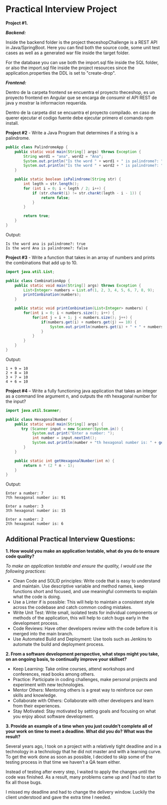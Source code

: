 # Practical Interview Project

**Project #1.** 

***Backend:***

Inside the backend folder is the project theceshopChallenge is a REST API in Java/SpringBoot. Here you can find both the source code, some unit test cases as well as a generated war file inside the target folder.

For the database you can use both the import.sql file inside the SQL folder, or also the import.sql file inside the project resources since the application.properties the DDL is set to "create-drop".

***Frontend:***

Dentro de la carpeta frontend se encuentra el proyecto theceshop, es un proyecto frontend en Angular que se encarga de consumir el API REST de java y mostrar la informacion requerida. 

Dentro de la carpeta dist se encuantra el proyecto compilado. en caso de querer ejecutar el codigo fuente debe ejecutar primero el comando npm install.
  

**Project #2** - Write a Java Program that determines if a string is a palindrome.

```java
public class PalindromeApp {
    public static void main(String[] args) throws Exception {
        String word1 = "ana", word2 = "Ana";
        System.out.println("Is the word " + word1 + " is palindrome?: " + isPalindrome(word1));
        System.out.println("Is the word " + word2 + " is palindrome?: " + isPalindrome(word2));
    }

    public static boolean isPalindrome(String str) {
        int legth = str.length();
        for (int i = 0; i < legth / 2; i++) {
            if (str.charAt(i) != str.charAt(legth - i - 1)) {
                return false;
            }
        }

        return true;
    }
}
```
Output:
```
Is the word ana is palindrome?: true
Is the word Ana is palindrome?: false
```

**Project #3** - Write a function that takes in an array of numbers and prints the
combinations that add up to 10.

```java
import java.util.List;

public class CombinationApp {
    public static void main(String[] args) throws Exception {
        List<Integer> numbers = List.of(1, 2, 3, 4, 5, 6, 7, 8, 9);
        printConbination(numbers);
    }

    public static void printConbination(List<Integer> numbers) {
        for(int i = 0; i < numbers.size(); i++) {
            for(int j = i + 1; j < numbers.size(); j++) {
                if(numbers.get(i) + numbers.get(j) == 10) {
                    System.out.println(numbers.get(i) + " + " + numbers.get(j) + " = 10");
                }
            }
        }
    }
}
```
Output:
```
1 + 9 = 10
2 + 8 = 10
3 + 7 = 10
4 + 6 = 10
```

**Project #4** – Write a fully functioning java application that takes an integer as a command line argument
n, and outputs the nth hexagonal number for the input?

```java
import java.util.Scanner;

public class HexagonalNumber {
    public static void main(String[] args) {
       try (Scanner input = new Scanner(System.in)) {
            System.out.print("Enter a number: ");
            int number = input.nextInt();
            System.out.println(number + "th hexagonal number is: " + getHexagonalNumber(number));
        }
    }

    public static int getHexagonalNumber(int n) {
        return n * (2 * n - 1);
    }
}
```
Output:
```
Enter a number: 7
7th hexagonal number is: 91

Enter a number: 3
3th hexagonal number is: 15

Enter a number: 2
2th hexagonal number is: 6
```

## Additional Practical Interview Questions:

**1. How would you make an application testable, what do you do to ensure code quality?**


*To make an application testable and ensure the quality, I would use the following practices:*

- Clean Code and SOLID principles: Write code that is easy to understand and maintain. Use descriptive variable and method names, keep functions short and focused, and use meaningful comments to explain what the code is doing.
- Use a Linter if is possible: This will help to maintain a consistent style across the codebase and catch common coding mistakes.
- Write Unit Test: Write small, isolated tests for individual components or methods of the application, this will help to catch bugs early in the development process.
- Code Reviews: Have other developers review with the code before it is merged into the main branch.
- Use Automated Build and Deployment: Use tools such as Jenkins to automate the build and deployment process.

**2. From a software development perspective, what steps might you take, on an ongoing basis, to continually improve your skillset?**

- Keep Learning: Take online courses, attend workshops and conferences, read books among others.
- Practice: Participate in coding challenges, make personal projects and experiment with new technologies.
- Mentor Others: Mentoring others is a great way to reinforce our own skills and knowledge.
- Collaborate with Others: Collaborate with other developers and learn from their experiences.
- Stay Motivated: Stay motivated by setting goals and focusing on what you enjoy about software development.

**3. Provide an example of a time when you just couldn’t complete all of your work on time to meet a deadline. What did you do? What was the result?**

Several years ago, I took on a project with a relatively tight deadline and in a technology in a technology that he did not master and with a learning curve. To get the work done as soon as possible, I decided to skip some of the testing process in that time we haven’t a QA team either.

Instead of testing after every step, I waited to apply the changes until the code was finished. As a result, many problems came up and I had to start to fix all those bugs.

I missed my deadline and had to change the delivery window. Luckily the client understood and gave the extra time I needed.



